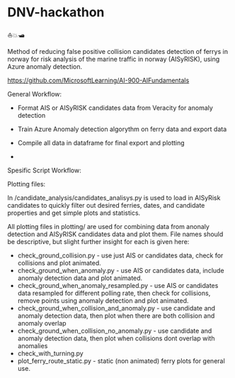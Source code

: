 # DNV-hackathon
⛵💥🛥️

Method of reducing false positive collision candidates detection of ferrys in norway for risk analysis of the marine traffic in norway (AISyRISK), using Azure anomaly detection.

https://github.com/MicrosoftLearning/AI-900-AIFundamentals

General Workflow:
- Format AIS or AISyRISK candidates data from Veracity for anomaly detection
- Train Azure Anomaly detection algorythm on ferry data and export data 
- Compile all data in dataframe for final export and plotting


-

Spesific Script Workflow:


Plotting files:

In /candidate_analysis/candidates_analisys.py is used to load in AISyRisk candidates to quickly filter out desired ferries, dates, and candidate properties and get simple plots and statistics.

All plotting files in plotting/ are used for combining data from anonaly detection and AISyRISK candidates data and plot them. File names should be descriptive, but slight further insight for each is given here:

- check_ground_collision.py - use just AIS or candidates data, check for collisions and plot animated.
- check_ground_when_anomaly.py - use AIS or candidates data, include anomaly detection data and plot animated.
- check_ground_when_anomaly_resampled.py - use AIS or candidates data resampled for different polling rate, then check for collisions, remove points using anomaly detection and plot animated.
- check_ground_when_collision_and_anomaly.py - use candidate and anomaly detection data, then plot when there are both collision and anomaly overlap
- check_ground_when_collision_no_anomaly.py - use candidate and anomaly detection data, then plot when collisions dont overlap with anomalies
- check_with_turning.py
- plot_ferry_route_static.py - static (non animated) ferry plots for general use.
